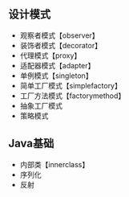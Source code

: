 ## 设计模式

- 观察者模式【observer】
- 装饰者模式【decorator】
- 代理模式【proxy】
- 适配器模式【adapter】
- 单例模式【singleton】
- 简单工厂模式【simplefactory】
- 工厂方法模式【factorymethod】
- 抽象工厂模式
- 策略模式

## Java基础

- 内部类【innerclass】
- 序列化
- 反射